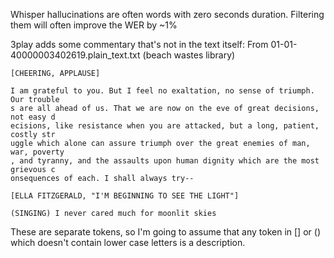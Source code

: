 Whisper hallucinations are often words with zero seconds duration.  Filtering
them will often improve the WER by ~1%

3play adds some commentary that's not in the text itself:
From 01-01-40000003402619.plain_text.txt  (beach wastes library)
```
[CHEERING, APPLAUSE] 

I am grateful to you. But I feel no exaltation, no sense of triumph. Our trouble
s are all ahead of us. That we are now on the eve of great decisions, not easy d
ecisions, like resistance when you are attacked, but a long, patient, costly str
uggle which alone can assure triumph over the great enemies of man, war, poverty
, and tyranny, and the assaults upon human dignity which are the most grievous c
onsequences of each. I shall always try-- 

[ELLA FITZGERALD, "I'M BEGINNING TO SEE THE LIGHT"] 

(SINGING) I never cared much for moonlit skies 
```

These are separate tokens, so I'm going to assume that any token in [] or ()
which doesn't contain lower case letters is a description.
